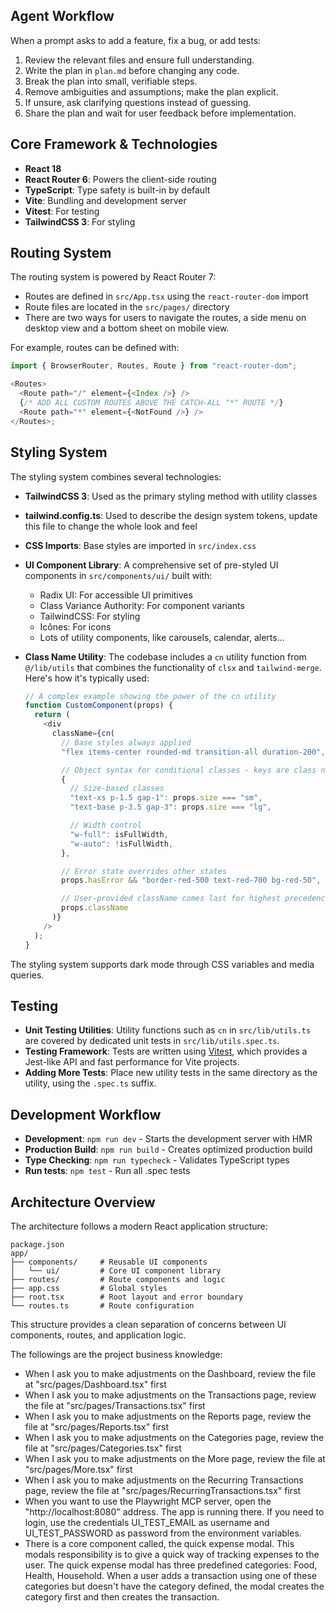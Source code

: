 ## Agent Workflow
When a prompt asks to add a feature, fix a bug, or add tests:
1) Review the relevant files and ensure full understanding.
2) Write the plan in `plan.md` before changing any code.
3) Break the plan into small, verifiable steps.
4) Remove ambiguities and assumptions; make the plan explicit.
5) If unsure, ask clarifying questions instead of guessing.
6) Share the plan and wait for user feedback before implementation.

## Core Framework & Technologies

- **React 18**
- **React Router 6**: Powers the client-side routing
- **TypeScript**: Type safety is built-in by default
- **Vite**: Bundling and development server
- **Vitest**: For testing
- **TailwindCSS 3**: For styling

## Routing System

The routing system is powered by React Router 7:

- Routes are defined in `src/App.tsx` using the `react-router-dom` import
- Route files are located in the `src/pages/` directory
- There are two ways for users to navigate the routes, a side menu on desktop view and a bottom sheet on mobile view.

For example, routes can be defined with:

```typescript
import { BrowserRouter, Routes, Route } from "react-router-dom";

<Routes>
  <Route path="/" element={<Index />} />
  {/* ADD ALL CUSTOM ROUTES ABOVE THE CATCH-ALL "*" ROUTE */}
  <Route path="*" element={<NotFound />} />
</Routes>;
```

## Styling System

The styling system combines several technologies:

- **TailwindCSS 3**: Used as the primary styling method with utility classes
- **tailwind.config.ts**: Used to describe the design system tokens, update this file to change the whole look and feel
- **CSS Imports**: Base styles are imported in `src/index.css`
- **UI Component Library**: A comprehensive set of pre-styled UI components in `src/components/ui/` built with:
  - Radix UI: For accessible UI primitives
  - Class Variance Authority: For component variants
  - TailwindCSS: For styling
  - Icônes: For icons
  - Lots of utility components, like carousels, calendar, alerts...
- **Class Name Utility**: The codebase includes a `cn` utility function from `@/lib/utils` that combines the functionality of `clsx` and `tailwind-merge`. Here's how it's typically used:

  ```typescript
  // A complex example showing the power of the cn utility
  function CustomComponent(props) {
    return (
      <div
        className={cn(
          // Base styles always applied
          "flex items-center rounded-md transition-all duration-200",

          // Object syntax for conditional classes - keys are class names, values are boolean expressions
          {
            // Size-based classes
            "text-xs p-1.5 gap-1": props.size === "sm",
            "text-base p-3.5 gap-3": props.size === "lg",

            // Width control
            "w-full": isFullWidth,
            "w-auto": !isFullWidth,
          },

          // Error state overrides other states
          props.hasError && "border-red-500 text-red-700 bg-red-50",

          // User-provided className comes last for highest precedence
          props.className
        )}
      />
    );
  }
  ```

The styling system supports dark mode through CSS variables and media queries.

## Testing

- **Unit Testing Utilities**: Utility functions such as `cn` in `src/lib/utils.ts` are covered by dedicated unit tests in `src/lib/utils.spec.ts`.
- **Testing Framework**: Tests are written using [Vitest](https://vitest.dev/), which provides a Jest-like API and fast performance for Vite projects.
- **Adding More Tests**: Place new utility tests in the same directory as the utility, using the `.spec.ts` suffix.

## Development Workflow

- **Development**: `npm run dev` - Starts the development server with HMR
- **Production Build**: `npm run build` - Creates optimized production build
- **Type Checking**: `npm run typecheck` - Validates TypeScript types
- **Run tests**: `npm test` - Run all .spec tests

## Architecture Overview

The architecture follows a modern React application structure:

```
package.json
app/
├── components/     # Reusable UI components
│   └── ui/         # Core UI component library
├── routes/         # Route components and logic
├── app.css         # Global styles
├── root.tsx        # Root layout and error boundary
└── routes.ts       # Route configuration
```

This structure provides a clean separation of concerns between UI components, routes, and application logic.

The followings are the project business knowledge:
- When I ask you to make adjustments on the Dashboard, review the file at "src/pages/Dashboard.tsx" first
- When I ask you to make adjustments on the Transactions page, review the file at "src/pages/Transactions.tsx" first
- When I ask you to make adjustments on the Reports page, review the file at "src/pages/Reports.tsx" first
- When I ask you to make adjustments on the Categories page, review the file at "src/pages/Categories.tsx" first
- When I ask you to make adjustments on the More page, review the file at "src/pages/More.tsx" first
- When I ask you to make adjustments on the Recurring Transactions page, review the file at "src/pages/RecurringTransactions.tsx" first
- When you want to use the Playwright MCP server, open the "http://localhost:8080" address. The app is running there. If you need to login, use the credentials UI_TEST_EMAIL as username and UI_TEST_PASSWORD as password from the environment variables.
- There is a core component called, the quick expense modal. This modals responsibility is to give a quick way of tracking expenses to the user. The quick expense modal has three predefined categories: Food, Health, Household. When a user adds a transaction using one of these categories but doesn't have the category defined, the modal creates the category first and then creates the transaction. 